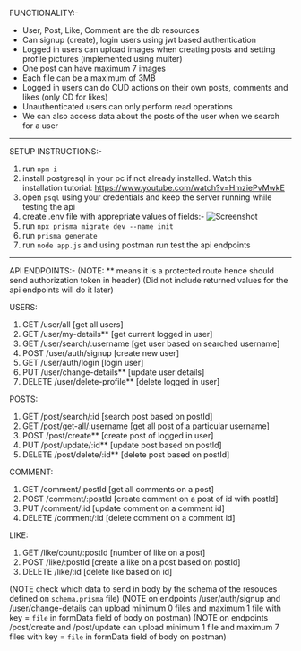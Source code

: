 FUNCTIONALITY:-

- User, Post, Like, Comment are the db resources
- Can signup (create), login users using jwt based authentication
- Logged in users can upload images when creating posts and setting profile pictures (implemented using multer)
- One post can have maximum 7 images
- Each file can be a maximum of 3MB
- Logged in users can do CUD actions on their own posts, comments and likes (only CD for likes)
- Unauthenticated users can only perform read operations
- We can also access data about the posts of the user when we search for a user

---------------------------------------------------------------------------------------------------------------------------------

SETUP INSTRUCTIONS:-

1) run `npm i`
2) install postgresql in your pc if not already installed. Watch this installation tutorial: https://www.youtube.com/watch?v=HmziePvMwkE
3) open `psql` using your credentials and keep the server running while testing the api
4) create .env file with apprepriate values of fields:-
![Screenshot](https://github.com/imhazard17/user_mvp/assets/57060375/29288738-1434-45a1-838d-80adf623c58d)
5) run `npx prisma migrate dev --name init`
6) run `prisma generate`
7) run `node app.js` and using postman run test the api endpoints

---------------------------------------------------------------------------------------------------------------------------------

API ENDPOINTS:-     (NOTE: ** means it is a protected route hence should send authorization token in header)
                    (Did not include returned values for the api endpoints will do it later)

USERS:

1) GET /user/all     [get all users]
2) GET /user/my-details**    [get current logged in user]
3) GET /user/search/:username     [get user based on searched username]
4) POST /user/auth/signup      [create new user]
5) GET /user/auth/login     [login user]
6) PUT /user/change-details**        [update user details]
7) DELETE /user/delete-profile**        [delete logged in user]

POSTS:

1) GET /post/search/:id     [search post based on postId]
2) GET /post/get-all/:username     [get all post of a particular username]
3) POST /post/create**      [create post of logged in user]
4) PUT /post/update/:id**      [update post based on postId]
5) DELETE /post/delete/:id**      [delete post based on postId]

COMMENT:

1) GET /comment/:postId     [get all comments on a post]
2) POST /comment/:postId       [create comment on a post of id with postId]
3) PUT /comment/:id       [update comment on a comment id]
4) DELETE /comment/:id        [delete comment on a comment id]

LIKE:

1) GET /like/count/:postId      [number of like on a post]
2) POST /like/:postId      [create a like on a post based on postId]
3) DELETE /like/:id       [delete like based on id]

(NOTE check which data to send in body by the schema of the resouces defined on `schema.prisma` file)
(NOTE on endpoints /user/auth/signup and /user/change-details can upload minimum 0 files and maximum 1 file with key = `file` in formData field of body on postman)
(NOTE on endpoints /post/create and /post/update              can upload minimum 1 file and maximum 7 files with key = `file` in formData field of body on postman)
